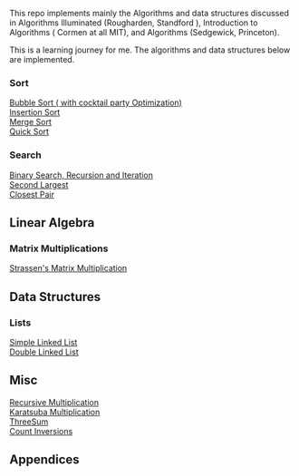 
This repo implements mainly the Algorithms and data structures discussed in Algorithms Illuminated (Rougharden, Standford ), Introduction to Algorithms ( Cormen at all  MIT), and Algorithms (Sedgewick, Princeton).

This is a learning journey for me. The algorithms and data structures below are implemented. 


### Sort
[Bubble Sort ( with cocktail party Optimization)](Sort/Sort.py)  
[Insertion Sort](Sort/Sort.py)    
[Merge Sort](Sort/Sort.py)   
[Quick Sort](Sort/Sort.py)

### Search
[Binary Search, Recursion and Iteration](Search/Search.py)    
[Second Largest](Search/Search.py)  
[Closest Pair](Search/Search.py)

## Linear Algebra
### Matrix Multiplications 
[Strassen's Matrix Multiplication](LinearAlgebra/MatMul.py)

## Data Structures
### Lists
[Simple Linked List](DataStructures/LinkedList.py)  
[Double Linked List](DataStructures/DoubleLinkedList.py)


## Misc
[Recursive Multiplication](Misc/RecursiveIntegerMultiplication.py)  
[Karatsuba Multiplication](Misc/RecursiveIntegerMultiplication.py)  
[ThreeSum](Misc/Search.py)  
[Count Inversions](Misc/CountInversions.py)
## Appendices 
### 


 
